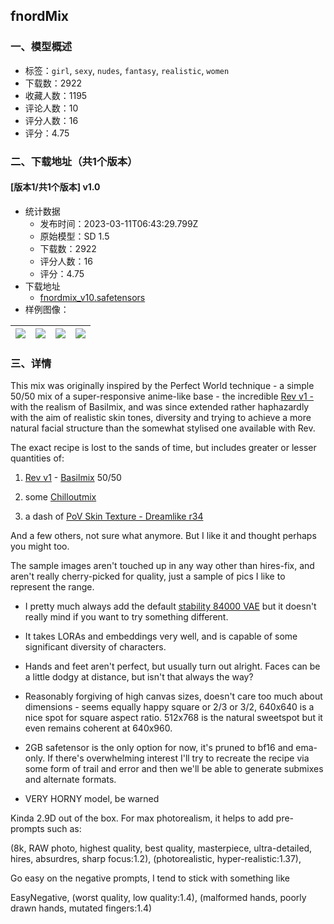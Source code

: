 ## fnordMix
### 一、模型概述

- 标签：`girl`, `sexy`, `nudes`, `fantasy`, `realistic`, `women`
- 下载数：2922
- 收藏人数：1195
- 评论人数：10
- 评分人数：16
- 评分：4.75

### 二、下载地址（共1个版本）

#### [版本1/共1个版本] v1.0

- 统计数据
  - 发布时间：2023-03-11T06:43:29.799Z
  - 原始模型：SD 1.5
  - 下载数：2922
  - 评分人数：16
  - 评分：4.75
- 下载地址
  - [fnordmix_v10.safetensors](https://civitai.com/api/download/models/21484)
- 样例图像：

| <img src="https://image.civitai.com/xG1nkqKTMzGDvpLrqFT7WA/75e70dbe-bfa2-4f30-d581-7a0714989e00/width=450/228160.jpeg" /> | <img src="https://image.civitai.com/xG1nkqKTMzGDvpLrqFT7WA/e022139f-1202-46e0-f1a0-712a9cd7e700/width=450/228179.jpeg" /> | <img src="https://image.civitai.com/xG1nkqKTMzGDvpLrqFT7WA/98d2905f-99cf-4ca4-78b2-949496efaf00/width=450/228178.jpeg" /> | <img src="https://image.civitai.com/xG1nkqKTMzGDvpLrqFT7WA/02295a4c-6d2e-431c-f69e-98fb6efed600/width=450/228177.jpeg" /> |
| ---- | ---- | ---- | ---- |


### 三、详情
<p>This mix was originally inspired by the Perfect World technique - a simple 50/50 mix of a super-responsive anime-like base - the incredible <a target="_blank" rel="ugc" href="https://civitai.com/models/7371/rev-animated">Rev v1 - </a>with the realism of Basilmix, and was since extended rather haphazardly with the aim of realistic skin tones, diversity and trying to achieve a more natural facial structure than the somewhat stylised one available with Rev.</p><p>The exact recipe is lost to the sands of time, but includes greater or lesser quantities of:</p><ol><li><p><a target="_blank" rel="ugc" href="https://civitai.com/models/7371/rev-animated">Rev v1</a> - <a target="_blank" rel="ugc" href="https://huggingface.co/nuigurumi/basil_mix">Basilmix</a> 50/50</p></li><li><p>some <a target="_blank" rel="ugc" href="https://civitai.com/models/6424/chilloutmix">Chilloutmix</a></p></li><li><p>a dash of <a target="_blank" rel="ugc" href="https://civitai.com/models/4481/pov-skin-texture-dreamlike-r34">PoV Skin Texture - Dreamlike r34</a></p></li></ol><p>And a few others, not sure what anymore. But I like it and thought perhaps you might too. </p><p>The sample images aren't touched up in any way other than hires-fix, and aren't really cherry-picked for quality, just a sample of pics I like to represent the range.</p><ul><li><p>I pretty much always add the default <a target="_blank" rel="ugc" href="https://huggingface.co/stabilityai/sd-vae-ft-mse-original/blob/main/vae-ft-mse-840000-ema-pruned.ckpt">stability 84000 VAE</a> but it doesn't really mind if you want to try something different.</p></li><li><p>It takes LORAs and embeddings very well, and is capable of some significant diversity of characters.</p></li><li><p>Hands and feet aren't perfect, but usually turn out alright. Faces can be a little dodgy at distance, but isn't that always the way?</p></li><li><p>Reasonably forgiving of high canvas sizes, doesn't care too much about dimensions - seems equally happy square or 2/3 or 3/2, 640x640 is a nice spot for square aspect ratio. 512x768 is the natural sweetspot but it even remains coherent at 640x960.</p></li><li><p>2GB safetensor is the only option for now, it's pruned to bf16 and ema-only.  If there's overwhelming interest I'll try to recreate the recipe via some form of trail and error and then we'll be able to generate submixes and alternate formats.</p></li><li><p>VERY HORNY model, be warned</p></li></ul><p>Kinda 2.9D out of the box.  For max photorealism, it helps to add pre-prompts such as: </p><p>(8k, RAW photo, highest quality, best quality, masterpiece, ultra-detailed, hires, absurdres, sharp focus:1.2), (photorealistic, hyper-realistic:1.37),</p><p>Go easy on the negative prompts, I tend to stick with something like</p><p>EasyNegative, (worst quality, low quality:1.4), (malformed hands, poorly drawn hands, mutated fingers:1.4)</p>